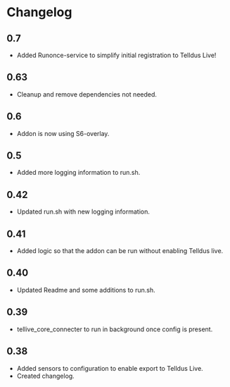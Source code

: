 # Changelog


## 0.7

- Added Runonce-service to simplify initial registration to Telldus Live!

## 0.63

- Cleanup and remove dependencies not needed.

## 0.6

- Addon is now using S6-overlay.

## 0.5

- Added more logging information to run.sh.

## 0.42

- Updated run.sh with new logging information.

## 0.41

- Added logic so that the addon can be run without enabling Telldus live.

## 0.40

- Updated Readme and some additions to run.sh.

## 0.39

- tellive_core_connecter to run in background once config is present.

## 0.38

- Added sensors to configuration to enable export to Telldus Live.
- Created changelog.
